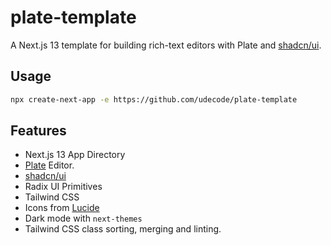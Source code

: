 # plate-template

A Next.js 13 template for building rich-text editors with Plate and [shadcn/ui](https://ui.shadcn.com/).

## Usage

```bash
npx create-next-app -e https://github.com/udecode/plate-template
```

## Features

- Next.js 13 App Directory
- [Plate](https://platejs.org/) Editor.
- [shadcn/ui](https://ui.shadcn.com/)
- Radix UI Primitives
- Tailwind CSS
- Icons from [Lucide](https://lucide.dev)
- Dark mode with `next-themes`
- Tailwind CSS class sorting, merging and linting.
